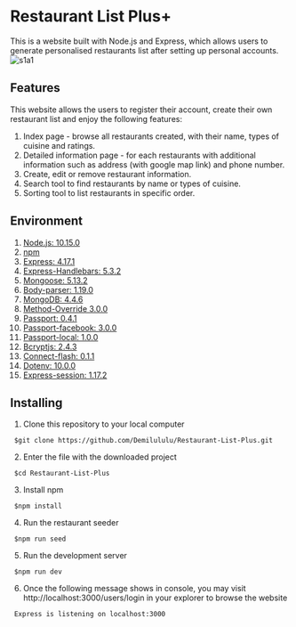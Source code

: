 # Restaurant List Plus+
This is a website built with Node.js and Express, which allows users to generate personalised restaurants list after setting up personal accounts.
![s1a1](https://user-images.githubusercontent.com/43931635/128750904-2f0cfc10-0d57-454d-b6dc-35a6b559bf26.JPG)

## Features
This website allows the users to register their account, create their own restaurant list and enjoy the following features:
1. Index page - browse all restaurants created, with their name, types of cuisine and ratings.
2. Detailed information page - for each restaurants with additional information such as address (with google map link) and phone number.
3. Create, edit or remove restaurant information.
4. Search tool to find restaurants by name or types of cuisine.
5. Sorting tool to list restaurants in specific order.
 

## Environment
1.  [Node.js: 10.15.0](https://nodejs.org/en/)
2.  [npm](https://www.npmjs.com/get-npm)
3.  [Express: 4.17.1](https://www.npmjs.com/package/express) 
4.  [Express-Handlebars: 5.3.2](https://www.npmjs.com/package/express-handlebars)
5.  [Mongoose: 5.13.2](https://www.npmjs.com/package/mongoose)
6.  [Body-parser: 1.19.0](https://www.npmjs.com/package/body-parser)
7.  [MongoDB: 4.4.6](https://www.mongodb.com/download-center/community)
8.  [Method-Override 3.0.0](https://www.npmjs.com/package/method-override)
9.  [Passport: 0.4.1](http://www.passportjs.org/)
10. [Passport-facebook: 3.0.0](https://www.npmjs.com/package/passport-facebook)
11. [Passport-local: 1.0.0](https://www.npmjs.com/package/passport-local)
12. [Bcryptjs: 2.4.3](https://www.npmjs.com/package/bcryptjs)
13. [Connect-flash: 0.1.1](https://www.npmjs.com/package/connect-flash)
14. [Dotenv: 10.0.0](https://www.npmjs.com/package/dotenv)
15. [Express-session: 1.17.2](https://www.npmjs.com/package/express-session)

## Installing
1. Clone this repository to your local computer
```
 $git clone https://github.com/Demilululu/Restaurant-List-Plus.git
```
2. Enter the file with the downloaded project
```
 $cd Restaurant-List-Plus
```
3. Install npm
```
 $npm install
```
4. Run the restaurant seeder
```
 $npm run seed
```
5. Run the development server
```
 $npm run dev
```
6. Once the following message shows in console, you may visit http://localhost:3000/users/login in your explorer to browse the website
```
 Express is listening on localhost:3000
```
